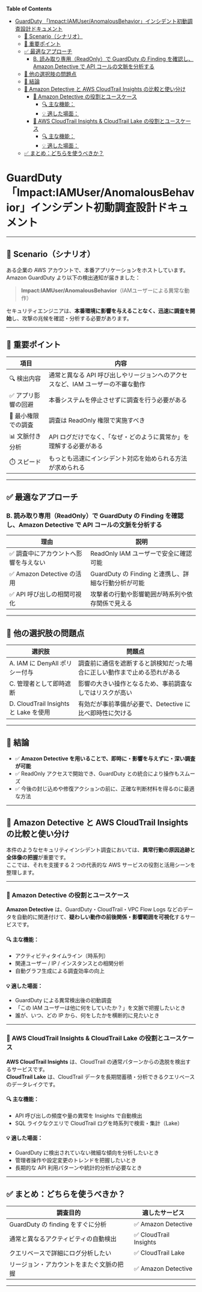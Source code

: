 <!-- START doctoc generated TOC please keep comment here to allow auto update -->
<!-- DON'T EDIT THIS SECTION, INSTEAD RE-RUN doctoc TO UPDATE -->
**Table of Contents**

- [GuardDuty 「Impact:IAMUser/AnomalousBehavior」インシデント初動調査設計ドキュメント](#guardduty-impactiamuseranomalousbehavior%E3%82%A4%E3%83%B3%E3%82%B7%E3%83%87%E3%83%B3%E3%83%88%E5%88%9D%E5%8B%95%E8%AA%BF%E6%9F%BB%E8%A8%AD%E8%A8%88%E3%83%89%E3%82%AD%E3%83%A5%E3%83%A1%E3%83%B3%E3%83%88)
  - [📘 Scenario（シナリオ）](#-scenario%E3%82%B7%E3%83%8A%E3%83%AA%E3%82%AA)
  - [🧠 重要ポイント](#-%E9%87%8D%E8%A6%81%E3%83%9D%E3%82%A4%E3%83%B3%E3%83%88)
  - [✅ 最適なアプローチ](#-%E6%9C%80%E9%81%A9%E3%81%AA%E3%82%A2%E3%83%97%E3%83%AD%E3%83%BC%E3%83%81)
    - [B. 読み取り専用（ReadOnly）で GuardDuty の Finding を確認し、Amazon Detective で API コールの文脈を分析する](#b-%E8%AA%AD%E3%81%BF%E5%8F%96%E3%82%8A%E5%B0%82%E7%94%A8readonly%E3%81%A7-guardduty-%E3%81%AE-finding-%E3%82%92%E7%A2%BA%E8%AA%8D%E3%81%97amazon-detective-%E3%81%A7-api-%E3%82%B3%E3%83%BC%E3%83%AB%E3%81%AE%E6%96%87%E8%84%88%E3%82%92%E5%88%86%E6%9E%90%E3%81%99%E3%82%8B)
  - [🚫 他の選択肢の問題点](#-%E4%BB%96%E3%81%AE%E9%81%B8%E6%8A%9E%E8%82%A2%E3%81%AE%E5%95%8F%E9%A1%8C%E7%82%B9)
  - [📌 結論](#-%E7%B5%90%E8%AB%96)
  - [🔎 Amazon Detective と AWS CloudTrail Insights の比較と使い分け](#-amazon-detective-%E3%81%A8-aws-cloudtrail-insights-%E3%81%AE%E6%AF%94%E8%BC%83%E3%81%A8%E4%BD%BF%E3%81%84%E5%88%86%E3%81%91)
    - [🧭 Amazon Detective の役割とユースケース](#-amazon-detective-%E3%81%AE%E5%BD%B9%E5%89%B2%E3%81%A8%E3%83%A6%E3%83%BC%E3%82%B9%E3%82%B1%E3%83%BC%E3%82%B9)
      - [🔍 主な機能：](#-%E4%B8%BB%E3%81%AA%E6%A9%9F%E8%83%BD)
      - [💡 適した場面：](#-%E9%81%A9%E3%81%97%E3%81%9F%E5%A0%B4%E9%9D%A2)
    - [📘 AWS CloudTrail Insights & CloudTrail Lake の役割とユースケース](#-aws-cloudtrail-insights--cloudtrail-lake-%E3%81%AE%E5%BD%B9%E5%89%B2%E3%81%A8%E3%83%A6%E3%83%BC%E3%82%B9%E3%82%B1%E3%83%BC%E3%82%B9)
      - [🔍 主な機能：](#-%E4%B8%BB%E3%81%AA%E6%A9%9F%E8%83%BD-1)
      - [💡 適した場面：](#-%E9%81%A9%E3%81%97%E3%81%9F%E5%A0%B4%E9%9D%A2-1)
  - [✅ まとめ：どちらを使うべきか？](#-%E3%81%BE%E3%81%A8%E3%82%81%E3%81%A9%E3%81%A1%E3%82%89%E3%82%92%E4%BD%BF%E3%81%86%E3%81%B9%E3%81%8D%E3%81%8B)

<!-- END doctoc generated TOC please keep comment here to allow auto update -->


#  GuardDuty 「Impact:IAMUser/AnomalousBehavior」インシデント初動調査設計ドキュメント

---

## 📘 Scenario（シナリオ）

ある企業の AWS アカウントで、本番アプリケーションをホストしています。  
Amazon GuardDuty より以下の検出通知が届きました：

> **Impact:IAMUser/AnomalousBehavior**（IAMユーザーによる異常な動作）

セキュリティエンジニアは、**本番環境に影響を与えることなく、迅速に調査を開始**し、攻撃の兆候を確認・分析する必要があります。

---

## 🧠 重要ポイント

| 項目 | 内容 |
|------|------|
| 🔍 検出内容 | 通常と異なる API 呼び出しやリージョンへのアクセスなど、IAM ユーザーの不審な動作 |
| ✅ アプリ影響の回避 | 本番システムを停止させずに調査を行う必要がある |
| 🔐 最小権限での調査 | 調査は ReadOnly 権限で実施すべき |
| 📊 文脈付き分析 | API ログだけでなく、「なぜ・どのように異常か」を理解する必要がある |
| ⏱️ スピード | もっとも迅速にインシデント対応を始められる方法が求められる |

---

## ✅ 最適なアプローチ

### B. 読み取り専用（ReadOnly）で GuardDuty の Finding を確認し、Amazon Detective で API コールの文脈を分析する

| 理由 | 説明 |
|------|------|
| ✅ 調査中にアカウントへ影響を与えない | ReadOnly IAM ユーザーで安全に確認可能 |
| ✅ Amazon Detective の活用 | GuardDuty の Finding と連携し、詳細な行動分析が可能 |
| ✅ API 呼び出しの相関可視化 | 攻撃者の行動や影響範囲が時系列や依存関係で見える |

---

## 🚫 他の選択肢の問題点

| 選択肢 | 問題点 |
|--------|--------|
| A. IAM に DenyAll ポリシー付与 | 調査前に通信を遮断すると誤検知だった場合に正しい動作まで止める恐れがある |
| C. 管理者として即時遮断 | 影響の大きい操作となるため、事前調査なしではリスクが高い |
| D. CloudTrail Insights と Lake を使用 | 有効だが事前準備が必要で、Detective に比べ即時性に欠ける |

---

## 📌 結論

- ✅ **Amazon Detective を用いることで、即時に・影響を与えずに・深い調査が可能**
- ✅ ReadOnly アクセスで開始でき、GuardDuty との統合により操作もスムーズ
- ✅ 今後の封じ込めや修復アクションの前に、正確な判断材料を得るのに最適な方法


---

## 🔎 Amazon Detective と AWS CloudTrail Insights の比較と使い分け

本件のようなセキュリティインシデント調査においては、**異常行動の原因追跡と全体像の把握**が重要です。  
ここでは、それを支援する 2 つの代表的な AWS サービスの役割と活用シーンを整理します。

---

### 🧭 Amazon Detective の役割とユースケース

**Amazon Detective** は、GuardDuty・CloudTrail・VPC Flow Logs などのデータを自動的に関連付けて、**疑わしい動作の前後関係・影響範囲を可視化**するサービスです。

#### 🔍 主な機能：

- アクティビティタイムライン（時系列）
- 関連ユーザー / IP / インスタンスとの相関分析
- 自動グラフ生成による調査効率の向上

#### 💡 適した場面：

- GuardDuty による異常検出後の初動調査
- 「この IAM ユーザーは他に何をしていたか？」を文脈で把握したいとき
- 誰が、いつ、どの IP から、何をしたかを横断的に見たいとき

---

### 📘 AWS CloudTrail Insights & CloudTrail Lake の役割とユースケース

**AWS CloudTrail Insights** は、CloudTrail の通常パターンからの逸脱を検出するサービスです。  
**CloudTrail Lake** は、CloudTrail データを長期間蓄積・分析できるクエリベースのデータレイクです。

#### 🔍 主な機能：

- API 呼び出しの頻度や量の異常を Insights で自動検出
- SQL ライクなクエリで CloudTrail ログを時系列で検索・集計（Lake）

#### 💡 適した場面：

- GuardDuty に検出されていない微細な傾向を分析したいとき
- 管理者操作や設定変更のトレンドを把握したいとき
- 長期的な API 利用パターンや統計的分析が必要なとき

---

## ✅ まとめ：どちらを使うべきか？

| 調査目的 | 適したサービス |
|-----------|----------------|
| GuardDuty の finding をすぐに分析 | ✅ Amazon Detective |
| 通常と異なるアクティビティの自動検出 | ✅ CloudTrail Insights |
| クエリベースで詳細にログ分析したい | ✅ CloudTrail Lake |
| リージョン・アカウントをまたぐ文脈の把握 | ✅ Amazon Detective |

---

